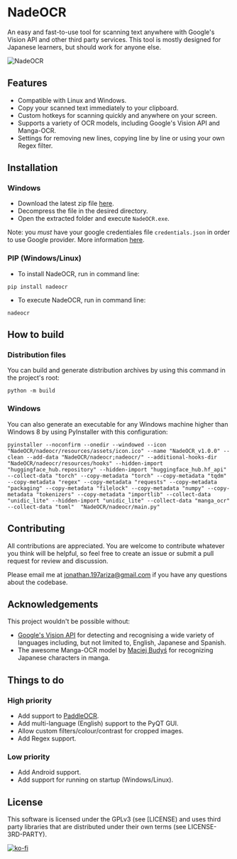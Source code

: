 # NadeOCR
An easy and fast-to-use tool for scanning text anywhere with Google's Vision API and other third party services. This tool is mostly designed for Japanese learners, but should work for anyone else.

![NadeOCR](https://media.giphy.com/media/Ks8o1TM7E8WxWnlXsq/giphy.gif)

## Features
- Compatible with Linux and Windows.
- Copy your scanned text immediately to your clipboard.
- Custom hotkeys for scanning quickly and anywhere on your screen.
- Supports a variety of OCR models, including Google's Vision API and Manga-OCR.
- Settings for removing new lines, copying line by line or using your own Regex filter.

## Installation
### Windows
- Download the latest zip file [here](https://github.com/Natsume-197/NadeOCR/releases/tag/v1.0.0-stable). 
- Decompress the file in the desired directory.
- Open the extracted folder and execute `NadeOCR.exe`.

Note: you *must* have your google credentiales file `credentials.json` in order to use Google provider. More information [here](https://cloud.google.com/vision). 

### PIP (Windows/Linux)
- To install NadeOCR, run in command line:
```
pip install nadeocr
```

- To execute NadeOCR, run in command line:
```
nadeocr
```

## How to build
### Distribution files
You can build and generate distribution archives by using this command in the project's root:
```
python -m build
```

### Windows
You can also generate an executable for any Windows machine higher than Windows 8 by using PyInstaller with this configuration:
```
pyinstaller --noconfirm --onedir --windowed --icon "NadeOCR/nadeocr/resources/assets/icon.ico" --name "NadeOCR_v1.0.0" --clean --add-data "NadeOCR/nadeocr;nadeocr/" --additional-hooks-dir "NadeOCR/nadeocr/resources/hooks" --hidden-import "huggingface_hub.repository" --hidden-import "huggingface_hub.hf_api" --collect-data "torch" --copy-metadata "torch" --copy-metadata "tqdm" --copy-metadata "regex" --copy-metadata "requests" --copy-metadata "packaging" --copy-metadata "filelock" --copy-metadata "numpy" --copy-metadata "tokenizers" --copy-metadata "importlib" --collect-data "unidic_lite" --hidden-import "unidic_lite" --collect-data "manga_ocr" --collect-data "toml"  "NadeOCR/nadeocr/main.py"
```

## Contributing
All contributions are appreciated. You are welcome to contribute whatever you think will be helpful, so feel free to create an issue or submit a pull request for review and discussion.

Please email me at <jonathan.197ariza@gmail.com> if you have any questions about the codebase.

## Acknowledgements
This project wouldn't be possible without:
- [Google's Vision API](https://cloud.google.com/vision) for detecting and recognising a wide variety of languages including, but not limited to, English, Japanese and Spanish.
- The awesome Manga-OCR model by [Maciej Budyś](https://github.com/kha-white) for recognizing Japanese characters in manga.

## Things to do
### High priority
- Add support to [PaddleOCR]([https://github.com/PaddlePaddle/PaddleOCR).
- Add multi-language (English) support to the PyQT GUI. 
- Allow custom filters/colour/contrast for cropped images.
- Add Regex support.
### Low priority 
- Add Android support.
- Add support for running on startup (Windows/Linux).

## License
This software is licensed under the GPLv3 (see [LICENSE) and uses third party libraries that are distributed under their own terms (see LICENSE-3RD-PARTY).

[![ko-fi](https://ko-fi.com/img/githubbutton_sm.svg)](https://ko-fi.com/P5P3EID5N)
